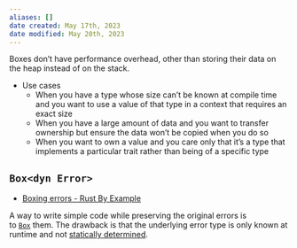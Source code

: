 ```yaml
---
aliases: []
date created: May 17th, 2023
date modified: May 20th, 2023
---
```

Boxes don’t have performance overhead, other than storing their data on the heap instead of on the stack.

- Use cases
	- When you have a type whose size can’t be known at compile time and you want to use a value of that type in a context that requires an exact size
	- When you have a large amount of data and you want to transfer ownership but ensure the data won’t be copied when you do so
	- When you want to own a value and you care only that it’s a type that implements a particular trait rather than being of a specific type

## `Box<dyn Error>`
- [Boxing errors - Rust By Example](https://doc.rust-lang.org/stable/rust-by-example/error/multiple_error_types/boxing_errors.html)

A way to write simple code while preserving the original errors is to [`Box`](https://doc.rust-lang.org/std/boxed/struct.Box.html) them. The drawback is that the underlying error type is only known at runtime and not [statically determined](https://doc.rust-lang.org/book/ch17-02-trait-objects.html#trait-objects-perform-dynamic-dispatch).